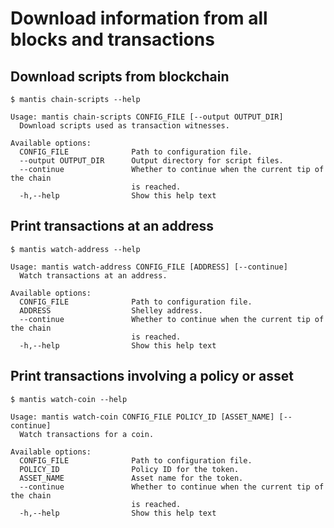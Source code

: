 # Download information from all blocks and transactions


## Download scripts from blockchain

	$ mantis chain-scripts --help
	
	Usage: mantis chain-scripts CONFIG_FILE [--output OUTPUT_DIR]
	  Download scripts used as transaction witnesses.
	
	Available options:
	  CONFIG_FILE              Path to configuration file.
	  --output OUTPUT_DIR      Output directory for script files.
	  --continue               Whether to continue when the current tip of the chain
	                           is reached.
	  -h,--help                Show this help text


## Print transactions at an address

	$ mantis watch-address --help
	
	Usage: mantis watch-address CONFIG_FILE [ADDRESS] [--continue]
	  Watch transactions at an address.
	
	Available options:
	  CONFIG_FILE              Path to configuration file.
	  ADDRESS                  Shelley address.
	  --continue               Whether to continue when the current tip of the chain
	                           is reached.
	  -h,--help                Show this help text


## Print transactions involving a policy or asset

	$ mantis watch-coin --help
	
	Usage: mantis watch-coin CONFIG_FILE POLICY_ID [ASSET_NAME] [--continue]
	  Watch transactions for a coin.
	
	Available options:
	  CONFIG_FILE              Path to configuration file.
	  POLICY_ID                Policy ID for the token.
	  ASSET_NAME               Asset name for the token.
	  --continue               Whether to continue when the current tip of the chain
	                           is reached.
	  -h,--help                Show this help text
